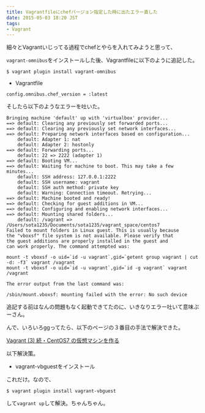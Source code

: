 ```yaml
---
title: Vagrantfileにchefバージョン指定した時に出たエラー直した
date: 2015-05-03 18:20 JST
tags:
- Vagrant
---
```


細々とVagrantいじってる過程でchefとやらを入れてみようと思って、

`vagrant-omnibus`をインストールした後、Vagrantfileに以下のように追記した。

```shell
$ vagrant plugin install vagrant-omnibus
```

* Vagrantfile

```
config.omnibus.chef_version = :latest
```

そしたら以下のようなエラーを吐いた。

```shell
Bringing machine 'default' up with 'virtualbox' provider...
==> default: Clearing any previously set forwarded ports...
==> default: Clearing any previously set network interfaces...
==> default: Preparing network interfaces based on configuration...
    default: Adapter 1: nat
    default: Adapter 2: hostonly
==> default: Forwarding ports...
    default: 22 => 2222 (adapter 1)
==> default: Booting VM...
==> default: Waiting for machine to boot. This may take a few minutes...
    default: SSH address: 127.0.0.1:2222
    default: SSH username: vagrant
    default: SSH auth method: private key
    default: Warning: Connection timeout. Retrying...
==> default: Machine booted and ready!
==> default: Checking for guest additions in VM...
==> default: Configuring and enabling network interfaces...
==> default: Mounting shared folders...
    default: /vagrant => /Users/sota1235/Documents/sota1235/vagrant_space/centos7
Failed to mount folders in Linux guest. This is usually because
the "vboxsf" file system is not available. Please verify that
the guest additions are properly installed in the guest and
can work properly. The command attempted was:

mount -t vboxsf -o uid=`id -u vagrant`,gid=`getent group vagrant | cut -d: -f3` vagrant /vagrant
mount -t vboxsf -o uid=`id -u vagrant`,gid=`id -g vagrant` vagrant /vagrant

The error output from the last command was:

/sbin/mount.vboxsf: mounting failed with the error: No such device
```

追記する前はなんの問題もなく起動できてたのに、いきなりエラー吐いて意味ぷーさん。

んで、いろいろggってたら、以下のページの３番目の手法で解決できた。

[Vagrant (3) 続・CentOS7 の仮想マシンを作る](http://techblog.clara.jp/2015/01/vagrant-3-centos7-virtual-machine/)

以下解決策。

* vagrant-vbguestをインストール

これだけ。なので、

```shell
$ vagrant plugin install vagrant-vbguest
```

して`vagrant up`して解決。ちゃんちゃん。
